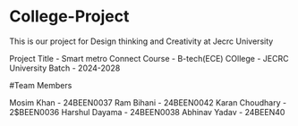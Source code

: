 # College-Project
This is our project for Design thinking and Creativity at Jecrc University

Project Title - Smart metro Connect
Course - B-tech(ECE)
COllege - JECRC University
Batch - 2024-2028

#Team Members

Mosim Khan - 24BEEN0037
Ram Bihani - 24BEEN0042
Karan Choudhary - 2$BEEN0036
Harshul Dayama - 24BEEN0038
Abhinav Yadav - 24BEEN40
